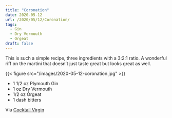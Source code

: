 ```yaml
---
title: "Coronation"
date: 2020-05-12
url: /2020/05/12/Coronation/
tags:
  - Gin
  - Dry Vermouth
  - Orgeat
draft: false
---
```


This is such a simple recipe, three ingredients with a 3:2:1 ratio. A wonderful riff on the martini that doesn’t just taste great but looks great as well.  

{{< figure src="/images/2020-05-12-coronation.jpg" >}}

* 1 1/2 oz Plymouth Gin
* 1 oz Dry Vermouth
* 1/2 oz Orgeat
* 1 dash bitters

Via [Cocktail Virgin](http://cocktailvirgin.blogspot.com/2018/04/coronation.html)
